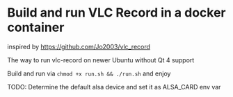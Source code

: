 # Build and run VLC Record in a docker container
inspired by https://github.com/Jo2003/vlc_record

The way to run vlc-record on newer Ubuntu without Qt 4 support

Build and run via `chmod +x run.sh && ./run.sh` and enjoy

TODO: Determine the default alsa device and set it as ALSA_CARD env var